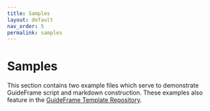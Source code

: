 ```yaml
---
title: Samples
layout: default
nav_order: 5
permalink: samples
---
```


# Samples

This section contains two example files which serve to demonstrate GuideFrame script and markdown construction. These examples also feature in the [GuideFrame Template Repository](https://github.com/chipspeak/GuideFrame-Template).